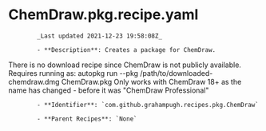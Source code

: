 # ChemDraw.pkg.recipe.yaml

            _Last updated 2021-12-23 19:58:08Z_

            - **Description**: Creates a package for ChemDraw.
There is no download recipe since ChemDraw is not publicly available.
Requires running as: autopkg run --pkg /path/to/downloaded-chemdraw.dmg ChemDraw.pkg
Only works with ChemDraw 18+ as the name has changed - before it was "ChemDraw Professional"


            - **Identifier**: `com.github.grahampugh.recipes.pkg.ChemDraw`

            - **Parent Recipes**: `None`